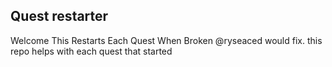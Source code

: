 ## Quest restarter

Welcome This Restarts Each Quest When Broken @ryseaced would fix. this repo helps with each quest that started 
